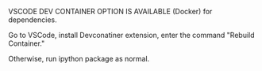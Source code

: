 VSCODE DEV CONTAINER OPTION IS AVAILABLE (Docker) for dependencies.

Go to VSCode, install Devconatiner extension, enter the command "Rebuild Container." 

Otherwise, run ipython package as normal. 